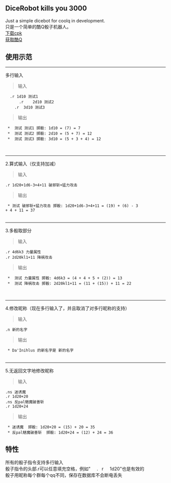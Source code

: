 DiceRobot kills you 3000
-----
Just a simple dicebot for coolq in development.<br> 
只是一个简单的酷Q骰子机器人。<br> 
[下载cpk](https://github.com/decterous/CoolQDicebot/releases/latest)<br> 
[获取酷Q](https://cqp.cc/)<br> 

使用示范
-----

****

多行输入<br>
>输入

<pre><code>  .r 1d10 测试1
      .r    2d10 测试2
    .r  3d10 测试3</code></pre>
>输出

<pre><code> *  测试 测试1 掷骰: 1d10 = (7) = 7 
 *  测试 测试2 掷骰: 2d10 = (5 + 7) = 12
 *  测试 测试3 掷骰: 3d10 = (5 + 3 + 4) = 12 </code></pre>
<br> 

****

2.算式输入（仅支持加减）<br> 
>输入

<code>.r 1d20+1d6-3+4+11 破邪斩+猛力攻击</code><br>
>输出

<code> *  测试 破邪斩+猛力攻击 掷骰: 1d20+1d6-3+4+11 = (19) + (6) - 3 + 4 + 11 = 37</code><br> 
<br> 

****

3.多骰取部分<br> 
>输入

<pre><code>.r 4d6k3 力量属性
.r 2d20kl1+11 降祸攻击</code></pre>
>输出

<pre><code> *  测试 力量属性 掷骰: 4d6k3 = (4 + 4 + 5 + (2)) = 13
 *  测试 降祸攻击 掷骰: 2d20kl1+11 = (11 + (15)) + 11 = 22</code></pre>
<br> 

****

4.修改昵称（现在多行输入了，并且取消了对多行昵称的支持）<br> 
>输入

<code>.n 新的名字</code><br>
>输出

<code> * Da'Inihlus 的新名字是  新的名字</code><br> 
<br> 

****

5.无返回文字地修改昵称<br> 
>输入

<pre><code>.ns 迷诱魔
.r 1d20+20
.ns 反pal魅魔破善斩
.r 1d20+24</code></pre> 
>输出

<pre><code> * 迷诱魔  掷骰: 1d20+20 = (15) + 20 = 35
 * 反pal魅魔破善斩  掷骰: 1d20+24 = (12) + 24 = 36</code></pre> 


特性
-----
所有的骰子指令支持多行输入<br> 
骰子指令的头部.r可以任意填充空格，例如"      .    r     1d20"也是有效的<br> 
骰子用昵称每个群每个qq不同，保存在数据库不会断电丢失<br> 

